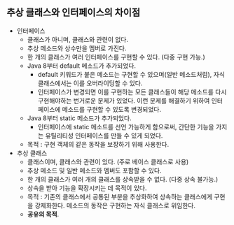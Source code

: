 ## 추상 클래스와 인터페이스의 차이점

- 인터페이스
  - 클래스가 아니며, 클래스와 관련이 없다.
  - 추상 메소드와 상수만을 멤버로 가진다.
  - 한 개의 클래스가 여러 인터페이스를 구현할 수 있다. (다중 구현 가능.)
  - Java 8부터 default 메소드가 추가되었다. 
    - default 키워드가 붙은 메소드는 구현할 수 있으며(일반 메소드처럼), 자식 클래스에서는 이를 오버라이딩할 수 있다.
    - 인터페이스가 변경되면 이를 구현하는 모든 클래스들이 해당 메소드를 다시 구현해야하는 번거로운 문제가 있었다. 이런 문제를 해결하기 위하여 인터페이스에 메소드를 구현할 수 있도록 변경되었다.
  - Java 8부터 static 메소드가 추가되었다.
    - 인터페이스에 static 메소드를 선언 가능하게 함으로써, 간단한 기능을 가지는 유틸리티성 인터페이스를 만들 수 있게 되었다. 
  - 목적 : 구현 객체의 같은 동작을 보장하기 위해 사용한다.
- 추상 클래스
  - 클래스이며, 클래스와 관련이 있다. (주로 베이스 클래스로 사용)
  - 추상 메소드 및 일반 메소드와 멤버도 포함할 수 있다.
  - 한 개의 클래스가 여러 개의 클래스를 상속받을 수 없다. (다중 상속 불가능.)
  - 상속을 받아 기능을 확장시키는 데 목적이 있다.
  - 목적 : 기존의 클래스에서 공통된 부분을 추상화하여 상속하는 클래스에게 구현을 강제화한다. 메소드의 동작은 구현하는 자식 클래스로 위임한다. 
  - **공유의 목적**.


